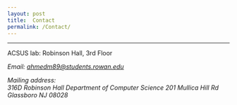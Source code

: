 ```yaml
---
layout: post
title:  Contact
permalink: /Contact/
---
```





---
ACSUS lab: Robinson Hall, 3rd Floor

*Email: [ahmedm89@students.rowan.edu](mailto:ahmedm89@students.rowan.edu)*

*Mailing address:  
316D Robinson Hall
Department of Computer Science
201 Mullica Hill Rd
Glassboro NJ 08028*
